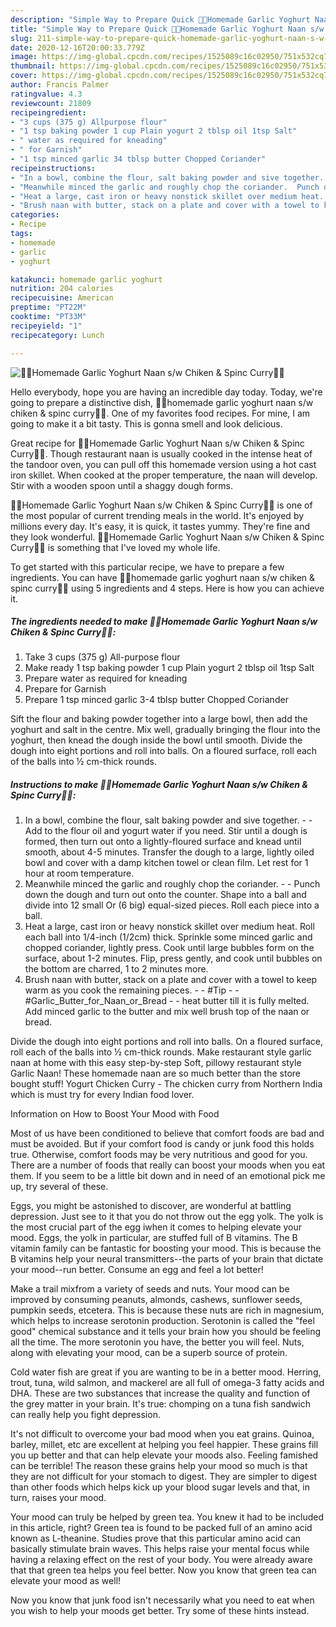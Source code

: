 ```yaml
---
description: "Simple Way to Prepare Quick 🥘🌮Homemade Garlic Yoghurt Naan s/w Chiken &amp;amp; Spinc Curry🌮🥘"
title: "Simple Way to Prepare Quick 🥘🌮Homemade Garlic Yoghurt Naan s/w Chiken &amp;amp; Spinc Curry🌮🥘"
slug: 211-simple-way-to-prepare-quick-homemade-garlic-yoghurt-naan-s-w-chiken-and-amp-spinc-curry
date: 2020-12-16T20:00:33.779Z
image: https://img-global.cpcdn.com/recipes/1525089c16c02950/751x532cq70/🥘🌮homemade-garlic-yoghurt-naan-sw-chiken-spinc-curry🌮🥘-recipe-main-photo.jpg
thumbnail: https://img-global.cpcdn.com/recipes/1525089c16c02950/751x532cq70/🥘🌮homemade-garlic-yoghurt-naan-sw-chiken-spinc-curry🌮🥘-recipe-main-photo.jpg
cover: https://img-global.cpcdn.com/recipes/1525089c16c02950/751x532cq70/🥘🌮homemade-garlic-yoghurt-naan-sw-chiken-spinc-curry🌮🥘-recipe-main-photo.jpg
author: Francis Palmer
ratingvalue: 4.3
reviewcount: 21809
recipeingredient:
- "3 cups (375 g) Allpurpose flour"
- "1 tsp baking powder 1 cup Plain yogurt 2 tblsp oil 1tsp Salt"
- " water as required for kneading"
- " for Garnish"
- "1 tsp minced garlic 34 tblsp butter Chopped Coriander"
recipeinstructions:
- "In a bowl, combine the flour, salt baking powder and sive together.  Add to the flour oil and yogurt water if you need. Stir until a dough is formed, then turn out onto a lightly-floured surface and knead until smooth, about 4-5 minutes. Transfer the dough to a large, lightly oiled bowl and cover with a damp kitchen towel or clean film. Let rest for 1 hour at room temperature."
- "Meanwhile minced the garlic and roughly chop the coriander.  Punch down the dough and turn out onto the counter. Shape into a ball and divide into 12 small Or (6 big) equal-sized pieces. Roll each piece into a ball."
- "Heat a large, cast iron or heavy nonstick skillet over medium heat. Roll each ball into 1/4-inch (1/2cm) thick. Sprinkle some minced garlic and chopped coriander, lightly press. Cook until large bubbles form on the surface, about 1-2 minutes. Flip, press gently, and cook until bubbles on the bottom are charred, 1 to 2 minutes more."
- "Brush naan with butter, stack on a plate and cover with a towel to keep warm as you cook the remaining pieces.  #Tip  #Garlic_Butter_for_Naan_or_Bread  heat butter till it is fully melted. Add minced garlic to the butter and mix well brush top of the naan or bread."
categories:
- Recipe
tags:
- homemade
- garlic
- yoghurt

katakunci: homemade garlic yoghurt 
nutrition: 204 calories
recipecuisine: American
preptime: "PT22M"
cooktime: "PT33M"
recipeyield: "1"
recipecategory: Lunch

---
```



![🥘🌮Homemade Garlic Yoghurt Naan s/w Chiken &amp; Spinc Curry🌮🥘](https://img-global.cpcdn.com/recipes/1525089c16c02950/751x532cq70/🥘🌮homemade-garlic-yoghurt-naan-sw-chiken-spinc-curry🌮🥘-recipe-main-photo.jpg)

Hello everybody, hope you are having an incredible day today. Today, we're going to prepare a distinctive dish, 🥘🌮homemade garlic yoghurt naan s/w chiken &amp; spinc curry🌮🥘. One of my favorites food recipes. For mine, I am going to make it a bit tasty. This is gonna smell and look delicious.

Great recipe for 🥘🌮Homemade Garlic Yoghurt Naan s/w Chiken &amp; Spinc Curry🌮🥘. Though restaurant naan is usually cooked in the intense heat of the tandoor oven, you can pull off this homemade version using a hot cast iron skillet. When cooked at the proper temperature, the naan will develop. Stir with a wooden spoon until a shaggy dough forms.

🥘🌮Homemade Garlic Yoghurt Naan s/w Chiken &amp; Spinc Curry🌮🥘 is one of the most popular of current trending meals in the world. It's enjoyed by millions every day. It's easy, it is quick, it tastes yummy. They're fine and they look wonderful. 🥘🌮Homemade Garlic Yoghurt Naan s/w Chiken &amp; Spinc Curry🌮🥘 is something that I've loved my whole life.


To get started with this particular recipe, we have to prepare a few ingredients. You can have 🥘🌮homemade garlic yoghurt naan s/w chiken &amp; spinc curry🌮🥘 using 5 ingredients and 4 steps. Here is how you can achieve it.

<!--inarticleads1-->

##### The ingredients needed to make 🥘🌮Homemade Garlic Yoghurt Naan s/w Chiken &amp; Spinc Curry🌮🥘:

1. Take 3 cups (375 g) All-purpose flour
1. Make ready 1 tsp baking powder 1 cup Plain yogurt 2 tblsp oil 1tsp Salt
1. Prepare  water as required for kneading
1. Prepare  for Garnish
1. Prepare 1 tsp minced garlic 3-4 tblsp butter Chopped Coriander


Sift the flour and baking powder together into a large bowl, then add the yoghurt and salt in the centre. Mix well, gradually bringing the flour into the yoghurt, then knead the dough inside the bowl until smooth. Divide the dough into eight portions and roll into balls. On a floured surface, roll each of the balls into ½ cm-thick rounds. 

<!--inarticleads2-->

##### Instructions to make 🥘🌮Homemade Garlic Yoghurt Naan s/w Chiken &amp; Spinc Curry🌮🥘:

1. In a bowl, combine the flour, salt baking powder and sive together. -  - Add to the flour oil and yogurt water if you need. Stir until a dough is formed, then turn out onto a lightly-floured surface and knead until smooth, about 4-5 minutes. Transfer the dough to a large, lightly oiled bowl and cover with a damp kitchen towel or clean film. Let rest for 1 hour at room temperature.
1. Meanwhile minced the garlic and roughly chop the coriander. -  - Punch down the dough and turn out onto the counter. Shape into a ball and divide into 12 small Or (6 big) equal-sized pieces. Roll each piece into a ball.
1. Heat a large, cast iron or heavy nonstick skillet over medium heat. Roll each ball into 1/4-inch (1/2cm) thick. Sprinkle some minced garlic and chopped coriander, lightly press. Cook until large bubbles form on the surface, about 1-2 minutes. Flip, press gently, and cook until bubbles on the bottom are charred, 1 to 2 minutes more.
1. Brush naan with butter, stack on a plate and cover with a towel to keep warm as you cook the remaining pieces. -  - #Tip -  - #Garlic_Butter_for_Naan_or_Bread -  - heat butter till it is fully melted. Add minced garlic to the butter and mix well brush top of the naan or bread.


Divide the dough into eight portions and roll into balls. On a floured surface, roll each of the balls into ½ cm-thick rounds. Make restaurant style garlic naan at home with this easy step-by-step Soft, pillowy restaurant style Garlic Naan! These homemade naan are so much better than the store bought stuff! Yogurt Chicken Curry - The chicken curry from Northern India which is must try for every Indian food lover. 

Information on How to Boost Your Mood with Food


Most of us have been conditioned to believe that comfort foods are bad and must be avoided. But if your comfort food is candy or junk food this holds true. Otherwise, comfort foods may be very nutritious and good for you. There are a number of foods that really can boost your moods when you eat them. If you seem to be a little bit down and in need of an emotional pick me up, try several of these.

Eggs, you might be astonished to discover, are wonderful at battling depression. Just see to it that you do not throw out the egg yolk. The yolk is the most crucial part of the egg iwhen it comes to helping elevate your mood. Eggs, the yolk in particular, are stuffed full of B vitamins. The B vitamin family can be fantastic for boosting your mood. This is because the B vitamins help your neural transmitters--the parts of your brain that dictate your mood--run better. Consume an egg and feel a lot better!

Make a trail mixfrom a variety of seeds and nuts. Your mood can be improved by consuming peanuts, almonds, cashews, sunflower seeds, pumpkin seeds, etcetera. This is because these nuts are rich in magnesium, which helps to increase serotonin production. Serotonin is called the "feel good" chemical substance and it tells your brain how you should be feeling all the time. The more serotonin you have, the better you will feel. Nuts, along with elevating your mood, can be a superb source of protein.

Cold water fish are great if you are wanting to be in a better mood. Herring, trout, tuna, wild salmon, and mackerel are all full of omega-3 fatty acids and DHA. These are two substances that increase the quality and function of the grey matter in your brain. It's true: chomping on a tuna fish sandwich can really help you fight depression. 

It's not difficult to overcome your bad mood when you eat grains. Quinoa, barley, millet, etc are excellent at helping you feel happier. These grains fill you up better and that can help elevate your moods also. Feeling famished can be terrible! The reason these grains help your mood so much is that they are not difficult for your stomach to digest. They are simpler to digest than other foods which helps kick up your blood sugar levels and that, in turn, raises your mood.

Your mood can truly be helped by green tea. You knew it had to be included in this article, right? Green tea is found to be packed full of an amino acid known as L-theanine. Studies prove that this particular amino acid can basically stimulate brain waves. This helps raise your mental focus while having a relaxing effect on the rest of your body. You were already aware that that green tea helps you feel better. Now you know that green tea can elevate your mood as well!

Now you know that junk food isn't necessarily what you need to eat when you wish to help your moods get better. Try  some  of  these  hints  instead.


